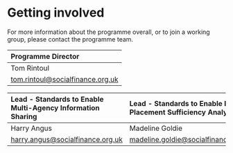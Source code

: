 # Getting involved
For more information about the programme overall, or to join a working group, please contact the programme team.

|**Programme Director**|
|:-|
|Tom Rintoul|
|[tom.rintoul@socialfinance.org.uk](mailto:tom.rintoul@socialfinance.org.uk)|

|**Lead - Standards to Enable Multi-Agency Information Sharing**| **Lead - Standards to Enable Regional Placement Sufficiency Analysis** |
|:-|:-|
|Harry Angus|Madeline Goldie|
|[harry.angus@socialfinance.org.uk](mailto:harry.angus@socialfinance.org.uk)|[madeline.goldie@socialfinance.org.uk](mailto:madeline.goldie@socialfinance.org.uk)|
